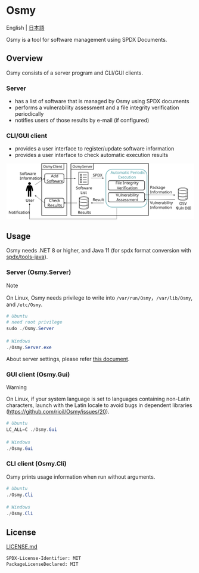 # Osmy

English | [日本語](README.md)

Osmy is a tool for software management using SPDX Documents.

## Overview

Osmy consists of a server program and CLI/GUI clients.

### Server

- has a list of software that is managed by Osmy using SPDX documents
- performs a vulnerability assessment and a file integrity verification periodically
- notifies users of those results by e-mail (if configured)

### CLI/GUI client

- provides a user interface to register/update software information
- provides a user interface to check automatic execution results

<img src="doc/tool-overview.svg">

## Usage

Osmy needs .NET 8 or higher, and Java 11 (for spdx format conversion with [spdx/tools-java](https://github.com/spdx/tools-java)).

### Server (Osmy.Server)

> [!NOTE]
> On Linux, Osmy needs privilege to write into `/var/run/Osmy`，`/var/lib/Osmy`, and `/etc/Osmy`.

```PowerShell
# Ubuntu
# need root privilege
sudo ./Osmy.Server

# Windows
./Osmy.Server.exe
```

About server settings, please refer [this document](doc/server-setting.en-US.md).

### GUI client (Osmy.Gui)

> [!WARNING]
> On Linux, if your system language is set to languages containing non-Latin characters,
> launch with the Latin locale to avoid bugs in dependent libraries
> (<https://github.com/rioil/Osmy/issues/20>).

```PowerShell
# Ubuntu
LC_ALL=C ./Osmy.Gui

# Windows
./Osmy.Gui
```

### CLI client (Osmy.Cli)

Osmy prints usage information when run without arguments.

```PowerShell
# Ubuntu
./Osmy.Cli

# Windows
./Osmy.Cli
```

## License

[LICENSE.md](LICENSE.md)

```Text
SPDX-License-Identifier: MIT
PackageLicenseDeclared: MIT
```
